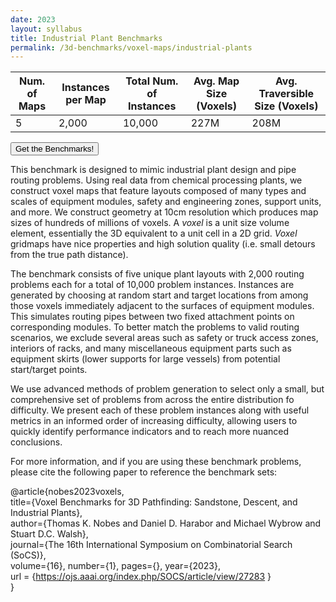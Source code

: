```yaml
---
date: 2023
layout: syllabus
title: Industrial Plant Benchmarks
permalink: /3d-benchmarks/voxel-maps/industrial-plants
---
```


<div class="fullwidth">

 **Num. of Maps** | **Instances per Map** | **Total Num. of Instances**  | **Avg. Map Size (Voxels)** | **Avg. Traversible Size (Voxels)**
--|---|---|---|----
 5 | 2,000 | 10,000 | 227M | 208M
</div>

<a href='https://bitbucket.org/shortestpathlab/benchmarks/src/master/voxel-maps/industrial-plants/'><button class='button benchmarks'>Get the Benchmarks!</button></a>

This benchmark is designed to mimic industrial plant design and pipe routing problems. Using real data from chemical processing plants, we construct voxel maps that feature layouts composed of many types and scales of equipment modules, safety and engineering zones, support units, and more. We construct geometry at 10cm resolution which produces map sizes of hundreds of millions of voxels. A *voxel* is a unit size volume element, essentially the 3D equivalent to a unit cell in a 2D grid. *Voxel* gridmaps have nice properties and high solution quality (i.e. small detours from the true path distance).

The benchmark consists of five unique plant layouts with 2,000 routing problems each for a total of 10,000 problem instances. Instances are generated by choosing at random start and target locations from among those voxels immediately adjacent to the surfaces of equipment modules. This simulates routing pipes between two fixed attachment points on corresponding modules. To better match the problems to valid routing scenarios, we exclude several areas such as safety or truck access zones, interiors of racks, and many miscellaneous equipment parts such as equipment skirts (lower supports for large vessels) from potential start/target points.

We use advanced methods of problem generation to select only a small, but comprehensive set of problems from across the entire distribution fo difficulty. We present each of these problem instances along with useful metrics in an informed order of increasing difficulty, allowing users to quickly identify performance indicators and to reach more nuanced conclusions.

For more information, and if you are using these benchmark problems, please cite the following paper to reference the benchmark sets:

@article{nobes2023voxels,  
    title={Voxel Benchmarks for 3D Pathfinding: Sandstone, Descent, and Industrial Plants},  
    author={Thomas K. Nobes and Daniel D. Harabor and Michael Wybrow and Stuart D.C. Walsh},  
    journal={The 16th International Symposium on Combinatorial Search (SoCS)},  
    volume={16}, number={1}, pages={}, year={2023},  
    url = {https://ojs.aaai.org/index.php/SOCS/article/view/27283 }  
}